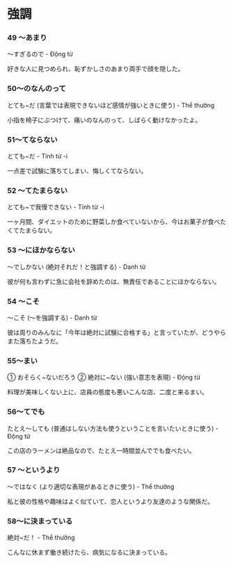 # 強調


### 49 〜あまり

〜すぎるので - Động từ

好きな人に見つめられ、恥ずかしさのあまり両手で顔を隠した。

### 50〜のなんのって

とても~だ (言葉では表現できないほど感情が強いときに使う) - Thể thường

小指を椅子にぶつけて、痛いのなんのって、しばらく動けなかったよ。

### 51〜てならない

とても~だ - Tính từ -i

一点差で試験に落ちてしまい、悔しくてならない。

### 52 〜てたまらない

とても~で我慢できない - Tính từ -i

一ヶ月間、ダイエットのために野菜しか食べていないから、今はお菓子が食べたくてたまらない。

### 53 〜にほかならない

〜でしかない (絶対それだ！と強調する) - Danh từ

彼が何も言わずに急に会社を辞めたのは、無責任であることにほかならない。

### 54 〜こそ

〜こそ (〜を強調する) - Danh từ

彼は周りのみんなに「今年は絶対に試験に合格する」と言っていたが、どうやらまた落ちたようだ。

### 55〜まい

① おそらく~ないだろう ② 絶対に~ない (強い意志を表現) - Động từ

料理が美味しくない上に、店員の態度も悪いこんな店、二度と来るまい。

### 56〜てでも

たとえ〜しても (普通はしない方法も使うということを言いたいときに使う) - Động từ

この店のラーメンは絶品なので、たとえ一時間並んででも食べたい。

### 57 〜というより

〜ではなく (より適切な表現があるときに使う) - Thể thường

私と彼の性格や趣味はよく似ていて、恋人というより友達のような関係だ。

### 58〜に決まっている

絶対~だ！ - Thể thường

こんなに休まず働き続けたら、病気になるに決まっている。
